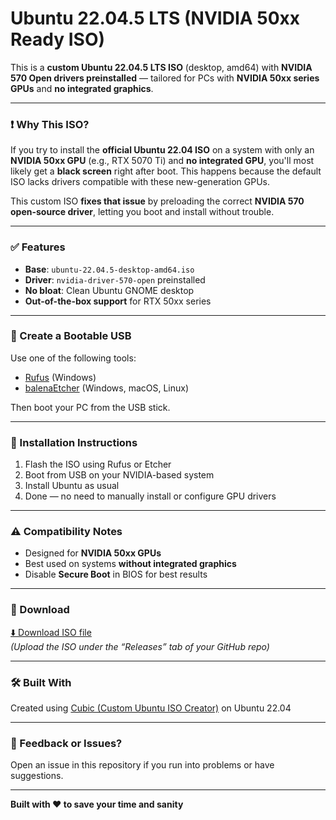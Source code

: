 # Ubuntu 22.04.5 LTS (NVIDIA 50xx Ready ISO)

This is a **custom Ubuntu 22.04.5 LTS ISO** (desktop, amd64) with **NVIDIA 570 Open drivers preinstalled** — tailored for PCs with **NVIDIA 50xx series GPUs** and **no integrated graphics**.

---

### ❗ Why This ISO?

If you try to install the **official Ubuntu 22.04 ISO** on a system with only an **NVIDIA 50xx GPU** (e.g., RTX 5070 Ti) and **no integrated GPU**, you'll most likely get a **black screen** right after boot. This happens because the default ISO lacks drivers compatible with these new-generation GPUs.

This custom ISO **fixes that issue** by preloading the correct **NVIDIA 570 open-source driver**, letting you boot and install without trouble.

---

### ✅ Features

- **Base**: `ubuntu-22.04.5-desktop-amd64.iso`
- **Driver**: `nvidia-driver-570-open` preinstalled
- **No bloat**: Clean Ubuntu GNOME desktop
- **Out-of-the-box support** for RTX 50xx series

---

### 💾 Create a Bootable USB

Use one of the following tools:

- [Rufus](https://rufus.ie/) (Windows)
- [balenaEtcher](https://www.balena.io/etcher/) (Windows, macOS, Linux)

Then boot your PC from the USB stick.

---

### 🚀 Installation Instructions

1. Flash the ISO using Rufus or Etcher
2. Boot from USB on your NVIDIA-based system
3. Install Ubuntu as usual
4. Done — no need to manually install or configure GPU drivers

---

### ⚠️ Compatibility Notes

- Designed for **NVIDIA 50xx GPUs**
- Best used on systems **without integrated graphics**
- Disable **Secure Boot** in BIOS for best results

---

### 🔽 Download

[⬇️ Download ISO file](https://github.com/your-username/your-repo-name/releases)  
*(Upload the ISO under the “Releases” tab of your GitHub repo)*

---

### 🛠 Built With

Created using [Cubic (Custom Ubuntu ISO Creator)](https://launchpad.net/cubic) on Ubuntu 22.04

---

### 📨 Feedback or Issues?

Open an issue in this repository if you run into problems or have suggestions.

---

**Built with ❤️ to save your time and sanity**